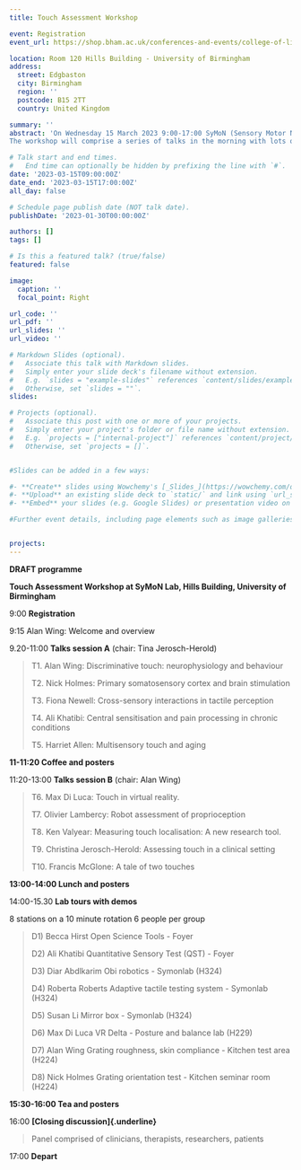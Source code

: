 ```yaml
---
title: Touch Assessment Workshop

event: Registration
event_url: https://shop.bham.ac.uk/conferences-and-events/college-of-life-environmental-sciences/school-of-psychology/psychology-conferences/touch-assessment-workshop-registration

location: Room 120 Hills Building - University of Birmingham
address:
  street: Edgbaston
  city: Birmingham
  region: ''
  postcode: B15 2TT
  country: United Kingdom

summary: ''
abstract: 'On Wednesday 15 March 2023 9:00-17:00 SyMoN (Sensory Motor Neuroscience) Lab is running a Touch Assessment Workshop in the Hills Building at the University of Birmingham. The Hills Building is 5 minutes walk from University train station which is served by 5 trains an hour from New St (journey time 10 minutes).
The workshop will comprise a series of talks in the morning with lots of opportunity for questions, followed by demos, lab tours and a closing panel discussion in the afternoon. There will also be an opportunity for those attending to present posters. The morning presentations will have a practical focus and will be aimed mainly at therapists and clinicians although we expect that researchers in behavioural science and engineering not familiar with touch measurement methods will also be interested. The charge for the day will be a nominal £30 towards the cost of coffee and a buffet lunch. Numbers will be limited to 50 people.'

# Talk start and end times.
#   End time can optionally be hidden by prefixing the line with `#`.
date: '2023-03-15T09:00:00Z'
date_end: '2023-03-15T17:00:00Z'
all_day: false

# Schedule page publish date (NOT talk date).
publishDate: '2023-01-30T00:00:00Z'

authors: []
tags: []

# Is this a featured talk? (true/false)
featured: false

image:
  caption: ''
  focal_point: Right

url_code: ''
url_pdf: ''
url_slides: ''
url_video: ''

# Markdown Slides (optional).
#   Associate this talk with Markdown slides.
#   Simply enter your slide deck's filename without extension.
#   E.g. `slides = "example-slides"` references `content/slides/example-slides.md`.
#   Otherwise, set `slides = ""`.
slides:

# Projects (optional).
#   Associate this post with one or more of your projects.
#   Simply enter your project's folder or file name without extension.
#   E.g. `projects = ["internal-project"]` references `content/project/deep-learning/index.md`.
#   Otherwise, set `projects = []`.


#Slides can be added in a few ways:

#- **Create** slides using Wowchemy's [_Slides_](https://wowchemy.com/docs/managing-content/#create-slides) feature and link using `slides` parameter in the front matter of the talk file
#- **Upload** an existing slide deck to `static/` and link using `url_slides` parameter in the front matter of the talk file
#- **Embed** your slides (e.g. Google Slides) or presentation video on this page using [shortcodes](https://wowchemy.com/docs/writing-markdown-latex/).

#Further event details, including page elements such as image galleries, can be added to the body of this page.


projects:
---
```


**DRAFT programme**

**Touch Assessment Workshop at SyMoN Lab, Hills Building, University of
Birmingham**

9:00 **Registration**

9:15 Alan Wing: Welcome and overview

9.20-11:00 **Talks session A** (chair: Tina
Jerosch-Herold)

> T1. Alan Wing: Discriminative touch: neurophysiology and behaviour 
>
> T2. Nick Holmes: Primary somatosensory cortex and brain stimulation
>
> T3. Fiona Newell: Cross-sensory interactions in tactile perception
>
> T4. Ali Khatibi: Central sensitisation and pain processing in chronic
> conditions 
>
> T5. Harriet Allen: Multisensory touch and aging

**11-11:20 Coffee and posters**

11:20-13:00 **Talks session B** (chair: Alan Wing) 

> T6. Max Di Luca: Touch in virtual reality.
>
> T7. Olivier Lambercy: Robot assessment of proprioception
>
> T8. Ken Valyear: Measuring touch localisation: A new research tool.
>
> T9. Christina Jerosch-Herold: Assessing touch in a clinical setting
>
> T10. Francis McGlone: A tale of two touches

**13:00-14:00 Lunch and posters**

14:00-15.30 **Lab tours with demos**

8 stations on a 10 minute rotation 6 people per group

> D1) Becca Hirst Open Science Tools - Foyer
>
> D2) Ali Khatibi Quantitative Sensory Test (QST) - Foyer
>
> D3) Diar Abdlkarim Obi robotics - Symonlab (H324)
>
> D4) Roberta Roberts Adaptive tactile testing system - Symonlab (H324)
>
> D5) Susan Li Mirror box - Symonlab (H324)
>
> D6) Max Di Luca VR Delta - Posture and balance lab (H229)
>
> D7) Alan Wing Grating roughness, skin compliance - Kitchen test area
> (H224)
>
> D8) Nick Holmes Grating orientation test - Kitchen seminar room (H224)

**15:30-16:00 Tea and posters**

16:00 **[Closing discussion]{.underline}**

> Panel comprised of clinicians, therapists, researchers, patients

17:00 **Depart**
